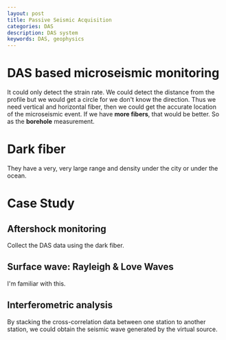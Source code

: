 ```yaml
---
layout: post
title: Passive Seismic Acquisition
categories: DAS
description: DAS system
keywords: DAS, geophysics
---
```


# DAS based microseismic monitoring

It could only detect the strain rate. We could detect the distance from the profile but we would get a circle for we don't know the direction. Thus we need vertical and horizontal fiber, then we could get the accurate location of the microseismic event. If we have **more fibers**, that would be better. So as the **borehole** measurement.  

# Dark fiber

They have a very, very large range and density under the city or under the ocean. 

# Case Study

## Aftershock monitoring
Collect the DAS data using the dark fiber.

## Surface wave: Rayleigh & Love Waves
I'm familiar with this.

## Interferometric analysis
By stacking the cross-correlation data between one station to another station, we could obtain the seismic wave generated by the virtual source. 

